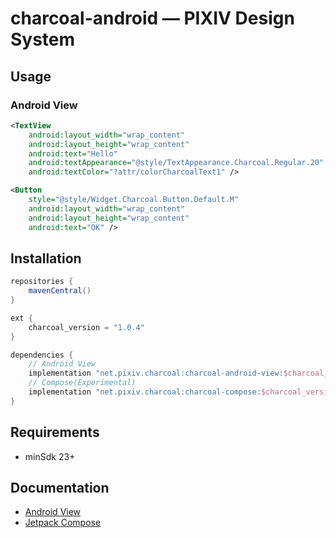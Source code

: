# charcoal-android  ― PIXIV Design System

## Usage
### Android View

```xml
<TextView
    android:layout_width="wrap_content"
    android:layout_height="wrap_content"
    android:text="Hello"
    android:textAppearance="@style/TextAppearance.Charcoal.Regular.20"
    android:textColor="?attr/colorCharcoalText1" />

<Button
    style="@style/Widget.Charcoal.Button.Default.M"
    android:layout_width="wrap_content"
    android:layout_height="wrap_content"
    android:text="OK" />
```

## Installation

```groovy
repositories {
    mavenCentral()
}
```

```groovy
ext {
    charcoal_version = "1.0.4"
}

dependencies {
    // Android View
    implementation "net.pixiv.charcoal:charcoal-android-view:$charcoal_version"
    // Compose(Experimental)
    implementation "net.pixiv.charcoal:charcoal-compose:$charcoal_version"
}
```

## Requirements

- minSdk 23+

## Documentation

- [Android View](https://pixiv.github.io/charcoal-android/android_view/)
- [Jetpack Compose](https://pixiv.github.io/charcoal-android/compose/)

